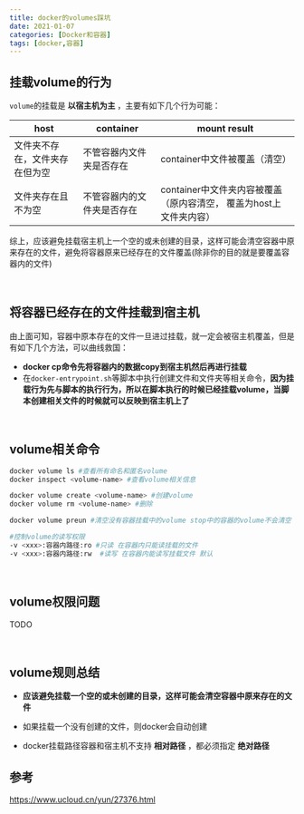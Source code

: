 ```yaml
---
title: docker的volumes踩坑
date: 2021-01-07
categories: [Docker和容器]
tags: [docker,容器]
---
```


## 挂载volume的行为

`volume`的挂载是 **以宿主机为主** ，主要有如下几个行为可能：

| host                           | container                  | mount result                                                 |
| ------------------------------ | -------------------------- | ------------------------------------------------------------ |
| 文件夹不存在，文件夹存在但为空 | 不管容器内文件夹是否存在   | container中文件被覆盖（清空）                                |
| 文件夹存在且不为空             | 不管容器内的文件夹是否存在 | container中文件夹内容被覆盖（原内容清空， 覆盖为host上文件夹内容） |

综上，应该避免挂载宿主机上一个空的或未创建的目录，这样可能会清空容器中原来存在的文件，避免将容器原来已经存在的文件覆盖(除非你的目的就是要覆盖容器内的文件)

​    

## 将容器已经存在的文件挂载到宿主机

由上面可知，容器中原本存在的文件一旦进过挂载，就一定会被宿主机覆盖，但是有如下几个方法，可以曲线救国：

- **docker cp命令先将容器内的数据copy到宿主机然后再进行挂载**
- 在`docker-entrypoint.sh`等脚本中执行创建文件和文件夹等相关命令，**因为挂载行为先与脚本的执行行为，所以在脚本执行的时候已经挂载volume，当脚本创建相关文件的时候就可以反映到宿主机上了**

​    

## volume相关命令

```bash
docker volume ls #查看所有命名和匿名volume
docker inspect <volume-name> #查看volume相关信息

docker volume create <volume-name> #创建volume
docker volume rm <volume-name> #删除

docker volume preun #清空没有容器挂载中的volume stop中的容器的volume不会清空

#控制volume的读写权限
-v <xxx>:容器内路径:ro #只读 在容器内只能读挂载的文件 
-v <xxx>:容器内路径:rw  #读写 在容器内能读写挂载文件 默认

```

​    

## volume权限问题

TODO

​    

## volume规则总结

- **应该避免挂载一个空的或未创建的目录，这样可能会清空容器中原来存在的文件**

- 如果挂载一个没有创建的文件，则docker会自动创建
- docker挂载路径容器和宿主机不支持 **相对路径**  ，都必须指定 **绝对路径**

    

## 参考

https://www.ucloud.cn/yun/27376.html